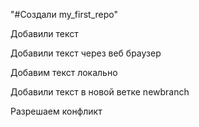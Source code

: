 "#Создали my_first_repo" 

Добавили текст

Добавили текст через веб браузер 

Добавим текст локально

Добавили текст в новой ветке newbranch

Разрешаем конфликт
